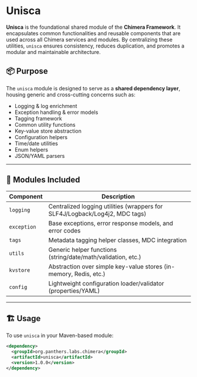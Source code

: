 # Unisca

**Unisca** is the foundational shared module of the **Chimera Framework**. It encapsulates common functionalities and reusable components that are used across all Chimera services and modules. By centralizing these utilities, `unisca` ensures consistency, reduces duplication, and promotes a modular and maintainable architecture.

## 📦 Purpose

The `unisca` module is designed to serve as a **shared dependency layer**, housing generic and cross-cutting concerns such as:

- Logging & log enrichment
- Exception handling & error models
- Tagging framework
- Common utility functions
- Key-value store abstraction
- Configuration helpers
- Time/date utilities
- Enum helpers
- JSON/YAML parsers

---

## 🔧 Modules Included

| Component      | Description                                                                 |
|----------------|-----------------------------------------------------------------------------|
| `logging`      | Centralized logging utilities (wrappers for SLF4J/Logback/Log4j2, MDC tags) |
| `exception`    | Base exceptions, error response models, and error codes                     |
| `tags`         | Metadata tagging helper classes, MDC integration                            |
| `utils`        | Generic helper functions (string/date/math/validation, etc.)                |
| `kvstore`      | Abstraction over simple key-value stores (in-memory, Redis, etc.)           |
| `config`       | Lightweight configuration loader/validator (properties/YAML)                |

---

## 🏗️ Usage

To use `unisca` in your Maven-based module:

```xml
<dependency>
  <groupId>org.panthers.labs.chimera</groupId>
  <artifactId>unisca</artifactId>
  <version>1.0.0</version>
</dependency>
